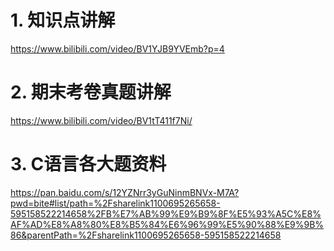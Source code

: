 # 1. 知识点讲解

https://www.bilibili.com/video/BV1YJB9YVEmb?p=4

# 2. 期末考卷真题讲解

https://www.bilibili.com/video/BV1tT411f7Ni/

# 3. C语言各大题资料

https://pan.baidu.com/s/12YZNrr3yGuNinmBNVx-M7A?pwd=bite#list/path=%2Fsharelink1100695265658-595158522214658%2FB%E7%AB%99%E9%B9%8F%E5%93%A5C%E8%AF%AD%E8%A8%80%E8%B5%84%E6%96%99%E5%90%88%E9%9B%86&parentPath=%2Fsharelink1100695265658-595158522214658

